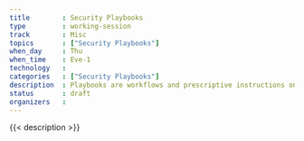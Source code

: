 ```yaml
---
title        : Security Playbooks
type         : working-session
track        : Misc
topics       : ["Security Playbooks"]
when_day     : Thu
when_time    : Eve-1
technology   :
categories   : ["Security Playbooks"]
description  : Playbooks are workflows and prescriptive instructions on how to handle specific Security activities or incidents.
status       : draft
organizers   :
---
```


{{< description >}}

